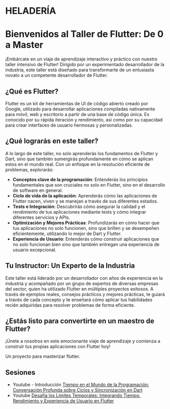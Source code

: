 # HELADERÍA
# Bienvenidos al Taller de Flutter: De 0 a Master

¡Embárcate en un viaje de aprendizaje interactivo y práctico con nuestro taller intensivo de Flutter! Dirigido por un experimentado desarrollador de la industria, este taller está diseñado para transformarte de un entusiasta novato a un competente desarrollador de Flutter.

## ¿Qué es Flutter?

Flutter es un kit de herramientas de UI de código abierto creado por Google, utilizado para desarrollar aplicaciones compiladas nativamente para móvil, web y escritorio a partir de una base de código única. Es conocido por su rápida iteración y rendimiento, así como por su capacidad para crear interfaces de usuario hermosas y personalizadas.

## ¿Qué lograrás en este taller?

A lo largo de este taller, no solo aprenderás los fundamentos de Flutter y Dart, sino que también sumergirás profundamente en cómo se aplican estos en el mundo real. Con un enfoque en la resolución eficiente de problemas, explorarás:

- **Conceptos clave de la programación**: Entenderás los principios fundamentales que son cruciales no solo en Flutter, sino en el desarrollo de software en general.
- **Ciclo de vida de la aplicación**: Aprenderás cómo las aplicaciones de Flutter nacen, viven y se manejan a través de sus diferentes estados.
- **Tests e Integración**: Descubrirás cómo asegurar la calidad y el rendimiento de tus aplicaciones mediante tests y cómo integrar diferentes servicios y APIs.
- **Optimización y Mejores Prácticas**: Profundizarás en cómo hacer que tus aplicaciones no solo funcionen, sino que brillen y se desempeñen eficientemente, utilizando lo mejor de Dart y Flutter.
- **Experiencia de Usuario**: Entenderás cómo construir aplicaciones que no solo funcionan bien sino que también entregan una experiencia de usuario excepcional.

## Tu Instructor: Un Experto de la Industria

Este taller está liderado por un desarrollador con años de experiencia en la industria y acompañado por un grupo de expertos de diversas empresas del sector, quien ha utilizado Flutter en múltiples proyectos exitosos. A través de ejemplos reales, consejos prácticos y mejores prácticas, te guiará a través de cada concepto y te enseñará cómo aplicar tus habilidades recién adquiridas para resolver problemas de forma eficiente.

## ¿Estás listo para convertirte en un maestro de Flutter?

¡Únete a nosotros en este emocionante viaje de aprendizaje y comienza a construir tus propias aplicaciones con Flutter hoy!


Un proyecto para masterizar flutter.

## Sesiones

* Youtube - Introducción [Tiempo en el Mundo de la Programación: Conversación Profunda sobre Ciclos y Sincronización en Dart](https://youtu.be/unjSd9Uv7Qg)
* Youtube [Desafia los Límites Temporales: Integrando Tiempo, Rendimiento y Experiencia de Usuario en Flutter](https://www.youtube.com/watch?v=r10Dd4b-23s)
